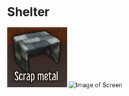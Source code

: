 # Shelter 
![Image of Screen](Stranded-Alien-Dawn/Buildable%20Objects/Camp/images/Shelter-ScrapMetal-Icon.png?raw=true)
![Image of Screen](DU-Basic-Storage-Capacity-Ore.png?raw=true)
